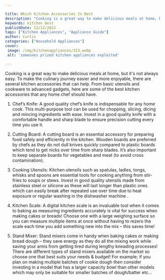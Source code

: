 ```yaml
---

title: Which Kitchen Accessories Is Best
description: "Cooking is a great way to make delicious meals at home, but it's not always easy. To make the culinary journey easier and more enj...learn more"
keywords: kitchen best
publishDate: 12/12/2022
tags: ["Kitchen Appliances", "Appliance Guide"]
author: Curtis
categories: ["Household Appliances"]
cover: 
 image: /img/kitchenappliances/313.webp
 alt: 'someones prized kitchen appliances exploited'

---
```


Cooking is a great way to make delicious meals at home, but it's not always easy. To make the culinary journey easier and more enjoyable, there are several kitchen accessories that can help. From basic utensils and cookware to advanced gadgets, here are some of the best kitchen accessories that any home chef should have. 

1. Chef’s Knife: A good quality chef’s knife is indispensable for any home cook. This multi-purpose tool can be used for chopping, slicing, dicing and mincing ingredients with ease. Invest in a good quality knife with a comfortable handle and sharp blade to ensure precision cutting every time you use it. 

2. Cutting Board: A cutting board is an essential accessory for preparing food safely and efficiently in the kitchen. Wooden boards are preferred by chefs as they do not dull knives quickly compared to plastic boards which tend to get nicks over time from sharp blades. It’s also important to keep separate boards for vegetables and meat (to avoid cross contamination). 

3. Cooking Utensils: Kitchen utensils such as spatulas, ladles, tongs, whisks and spoons are essential tools for cooking anything from stir-fries to soups or stews. Invest in good quality utensils made from stainless steel or silicone as these will last longer than plastic ones which can easily break after repeated use over time due to heat exposure or regular washing in the dishwasher machine . 

4. Kitchen Scale: A digital kitchen scale is an invaluable tool when it comes to baking as measuring ingredients accurately is vital for success when making cakes or breads! Choose one with a large weighing surface so you can measure multiple items at once without having to rezero the scale each time you add something new into the mix – this saves time! 

5. Stand Mixer: Stand mixers come in handy when baking cakes or making bread dough – they save energy as they do all the mixing work while saving your arms from getting tired during lengthy kneading processes! There are different types of stand mixers available on the market so choose one that best suits your needs & budget! For example; if you plan on making multiple batches of cookie dough then consider investing in a model that has a larger capacity bowl than other models which may only be suitable for smaller batches of dough/batter etc…
